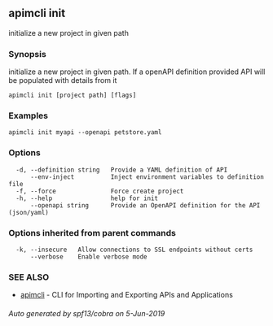## apimcli init

initialize a new project in given path

### Synopsis


initialize a new project in given path. If a openAPI definition provided API will be populated with details from it

```
apimcli init [project path] [flags]
```

### Examples

```
apimcli init myapi --openapi petstore.yaml
```

### Options

```
  -d, --definition string   Provide a YAML definition of API
      --env-inject          Inject environment variables to definition file
  -f, --force               Force create project
  -h, --help                help for init
      --openapi string      Provide an OpenAPI definition for the API (json/yaml)
```

### Options inherited from parent commands

```
  -k, --insecure   Allow connections to SSL endpoints without certs
      --verbose    Enable verbose mode
```

### SEE ALSO
* [apimcli](apimcli.md)	 - CLI for Importing and Exporting APIs and Applications

###### Auto generated by spf13/cobra on 5-Jun-2019
